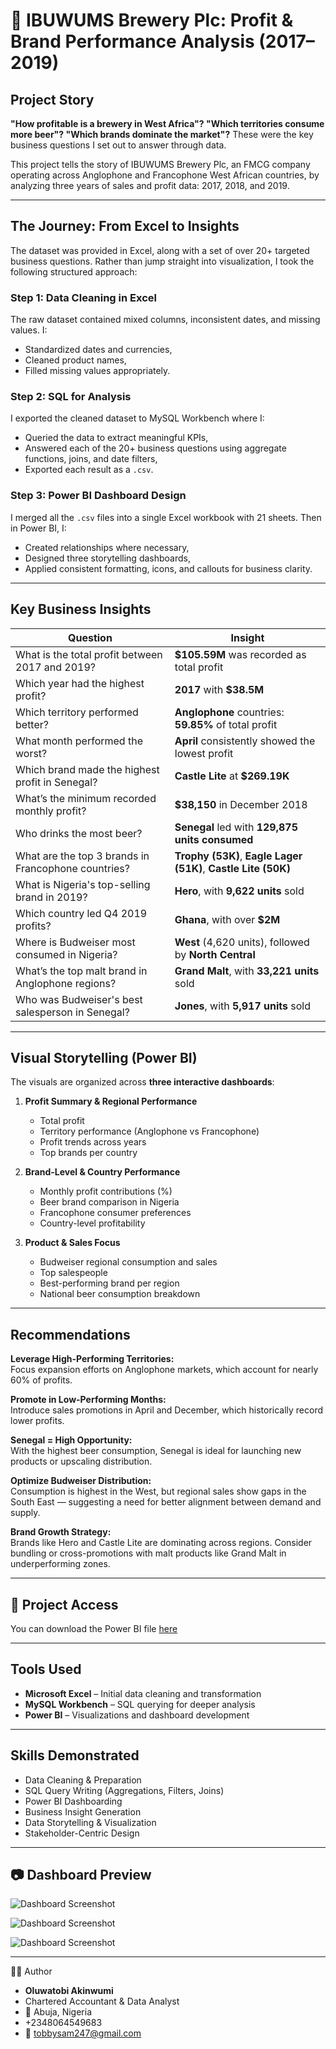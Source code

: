 # 🍻 IBUWUMS Brewery Plc: Profit & Brand Performance Analysis (2017–2019)

## Project Story

**"How profitable is a brewery in West Africa"? "Which territories consume more beer"? "Which brands dominate the market"?** These were the key business questions I set out to answer through data.

This project tells the story of IBUWUMS Brewery Plc, an FMCG company operating across Anglophone and Francophone West African countries, by analyzing three years of sales and profit data: 2017, 2018, and 2019.

---

## The Journey: From Excel to Insights

The dataset was provided in Excel, along with a set of over 20+ targeted business questions. Rather than jump straight into visualization, I took the following structured approach:

### Step 1: Data Cleaning in Excel
The raw dataset contained mixed columns, inconsistent dates, and missing values. I:
- Standardized dates and currencies,
- Cleaned product names,
- Filled missing values appropriately.

### Step 2: SQL for Analysis
I exported the cleaned dataset to MySQL Workbench where I:
- Queried the data to extract meaningful KPIs,
- Answered each of the 20+ business questions using aggregate functions, joins, and date filters,
- Exported each result as a `.csv`.

### Step 3: Power BI Dashboard Design
I merged all the `.csv` files into a single Excel workbook with 21 sheets. Then in Power BI, I:
- Created relationships where necessary,
- Designed three storytelling dashboards,
- Applied consistent formatting, icons, and callouts for business clarity.

---

## Key Business Insights

| Question |  Insight |
|------------|------------|
| What is the total profit between 2017 and 2019? | **$105.59M** was recorded as total profit |
| Which year had the highest profit? | **2017** with **$38.5M** |
| Which territory performed better? | **Anglophone** countries: **59.85%** of total profit |
| What month performed the worst? | **April** consistently showed the lowest profit |
| Which brand made the highest profit in Senegal? | **Castle Lite** at **$269.19K** |
| What’s the minimum recorded monthly profit? | **$38,150** in December 2018 |
| Who drinks the most beer? | **Senegal** led with **129,875 units consumed** |
| What are the top 3 brands in Francophone countries? | **Trophy (53K)**, **Eagle Lager (51K)**, **Castle Lite (50K)** |
| What is Nigeria's top-selling brand in 2019? | **Hero**, with **9,622 units** sold |
| Which country led Q4 2019 profits? | **Ghana**, with over **$2M** |
| Where is Budweiser most consumed in Nigeria? | **West** (4,620 units), followed by **North Central** |
| What’s the top malt brand in Anglophone regions? | **Grand Malt**, with **33,221 units** sold |
| Who was Budweiser's best salesperson in Senegal? | **Jones**, with **5,917 units** sold |

---

## Visual Storytelling (Power BI)

The visuals are organized across **three interactive dashboards**:

1. **Profit Summary & Regional Performance**
   - Total profit
   - Territory performance (Anglophone vs Francophone)
   - Profit trends across years
   - Top brands per country

2. **Brand-Level & Country Performance**
   - Monthly profit contributions (%)
   - Beer brand comparison in Nigeria
   - Francophone consumer preferences
   - Country-level profitability

3. **Product & Sales Focus**
   - Budweiser regional consumption and sales
   - Top salespeople
   - Best-performing brand per region
   - National beer consumption breakdown

---

## Recommendations

**Leverage High-Performing Territories:**  
Focus expansion efforts on Anglophone markets, which account for nearly 60% of profits.

**Promote in Low-Performing Months:**  
Introduce sales promotions in April and December, which historically record lower profits.

**Senegal = High Opportunity:**  
With the highest beer consumption, Senegal is ideal for launching new products or upscaling distribution.

**Optimize Budweiser Distribution:**  
Consumption is highest in the West, but regional sales show gaps in the South East — suggesting a need for better alignment between demand and supply.

**Brand Growth Strategy:**  
Brands like Hero and Castle Lite are dominating across regions. Consider bundling or cross-promotions with malt products like Grand Malt in underperforming zones.

---
## 🔗 Project Access

You can download the Power BI file [here](https://app.powerbi.com/groups/me/reports/147e1bea-2328-4b70-bb40-82e5406cdba7/8c9ccc818b89c77d3092?experience=power-bi&clientSideAuth=0)

---
## Tools Used

- **Microsoft Excel** – Initial data cleaning and transformation
- **MySQL Workbench** – SQL querying for deeper analysis
- **Power BI** – Visualizations and dashboard development

---

## Skills Demonstrated

- Data Cleaning & Preparation  
- SQL Query Writing (Aggregations, Filters, Joins)  
- Power BI Dashboarding  
- Business Insight Generation  
- Data Storytelling & Visualization  
- Stakeholder-Centric Design

---

## 📷 Dashboard Preview

![Dashboard Screenshot](https://github.com/Tobbysam247/Ibuwums-Brewery-Plc/blob/main/IBUWUMS%20Dashboard%201.jpg)


![Dashboard Screenshot](https://github.com/Tobbysam247/Ibuwums-Brewery-Plc/blob/main/IBIWUMS%20Dashboard%202.jpg)


![Dashboard Screenshot](https://github.com/Tobbysam247/Ibuwums-Brewery-Plc/blob/main/IBIWUMS%20Dashboard%203.jpg)

---


🙋‍♂️ Author
-  **Oluwatobi Akinwumi**
- Chartered Accountant & Data Analyst
- 📍 Abuja, Nigeria
-  +2348064549683
-  📧 tobbysam247@gmail.com
